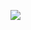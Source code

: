 <a href="https://www.instagram.com/baack_g/" target="_blank"><img src="https://img.shields.io/badge/baackg-000000?style=flat-square&logo=instagram&logoColor=#E4405F"/></a>
